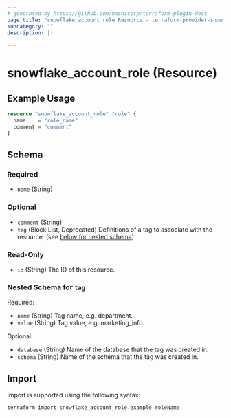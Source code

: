 ```yaml
---
# generated by https://github.com/hashicorp/terraform-plugin-docs
page_title: "snowflake_account_role Resource - terraform-provider-snowflake"
subcategory: ""
description: |-
  
---
```


# snowflake_account_role (Resource)



## Example Usage

```terraform
resource "snowflake_account_role" "role" {
  name    = "role_name"
  comment = "comment"
}
```

<!-- schema generated by tfplugindocs -->
## Schema

### Required

- `name` (String)

### Optional

- `comment` (String)
- `tag` (Block List, Deprecated) Definitions of a tag to associate with the resource. (see [below for nested schema](#nestedblock--tag))

### Read-Only

- `id` (String) The ID of this resource.

<a id="nestedblock--tag"></a>
### Nested Schema for `tag`

Required:

- `name` (String) Tag name, e.g. department.
- `value` (String) Tag value, e.g. marketing_info.

Optional:

- `database` (String) Name of the database that the tag was created in.
- `schema` (String) Name of the schema that the tag was created in.

## Import

Import is supported using the following syntax:

```shell
terraform import snowflake_account_role.example roleName
```
